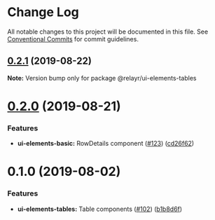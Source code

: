 # Change Log

All notable changes to this project will be documented in this file.
See [Conventional Commits](https://conventionalcommits.org) for commit guidelines.

## [0.2.1](https://github.com/relayr/ui-elements/compare/@relayr/ui-elements-tables@0.2.0...@relayr/ui-elements-tables@0.2.1) (2019-08-22)

**Note:** Version bump only for package @relayr/ui-elements-tables






# [0.2.0](https://github.com/relayr/ui-elements/compare/@relayr/ui-elements-tables@0.1.0...@relayr/ui-elements-tables@0.2.0) (2019-08-21)


### Features

* **ui-elements-basic:** RowDetails component ([#123](https://github.com/relayr/ui-elements/issues/123)) ([cd26f62](https://github.com/relayr/ui-elements/commit/cd26f62))






# 0.1.0 (2019-08-02)


### Features

* **ui-elements-tables:** Table components ([#102](https://github.com/relayr/ui-elements/issues/102)) ([b1b8d6f](https://github.com/relayr/ui-elements/commit/b1b8d6f))
